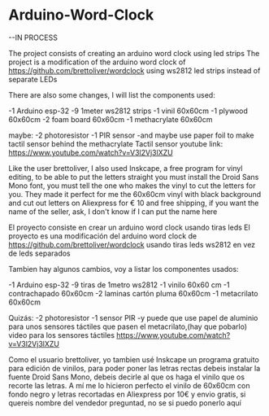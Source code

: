 # Arduino-Word-Clock

--IN PROCESS

The project consists of creating an arduino word clock using led strips
The project is a modification of the arduino word clock of https://github.com/brettoliver/wordclock using ws2812 led strips instead of separate LEDs

There are also some changes, I will list the components used:

-1 Arduino esp-32
-9 1meter ws2812 strips
-1 vinil 60x60cm
-1 plywood 60x60cm
-2 foam board 60x60cm
-1 methacrylate 60x60cm

maybe:
-2 photoresistor
-1 PIR sensor
-and maybe use paper foil to make tactil sensor behind the methacrylate
Tactil sensor youtube link: https://www.youtube.com/watch?v=V3l2Vj3lXZU

Like the user brettoliver, I also used Inskcape, a free program for vinyl editing, to be able to put the letters straight you must install the Droid Sans Mono font, you must tell the one who makes the vinyl to cut the letters for you. They made it perfect for me the 60x60cm vinyl with black background and cut out letters on Aliexpress for € 10 and free shipping, if you want the name of the seller, ask, I don't know if I can put the name here 




El proyecto consiste en crear un arduino word clock usando tiras leds
El proyecto es una modificación del arduino word clock de https://github.com/brettoliver/wordclock usando tiras leds ws2812 en vez de leds separados 

Tambien hay algunos cambios, voy a listar los componentes usados:

-1 Arduino esp-32
-9 tiras de 1metro ws2812
-1 vinilo 60x60 cm
-1 contrachapado 60x60cm
-2 laminas cartón pluma 60x60cm
-1 metacrilato 60x60cm

Quizás:
-2 photoresistor
-1 sensor PIR
-y puede que use papel de aluminio para unos sensores táctiles que pasen el metacrilato,(hay que pobarlo)
video para los sensores táctiles https://www.youtube.com/watch?v=V3l2Vj3lXZU


Como el usuario brettoliver, yo tambien usé Inskcape un programa gratuito para edición de vinilos, para poder poner las letras rectas debeis instalar la fuente Droid Sans Mono, debeis decirle al que os haga el vinilo que os recorte las letras. A mí me lo hicieron perfecto el vinilo de 60x60cm con fondo negro y letras recortadas en Aliexpress por 10€ y envio gratis, si quereis nombre del vendedor preguntad, no se si puedo ponerlo aquí
